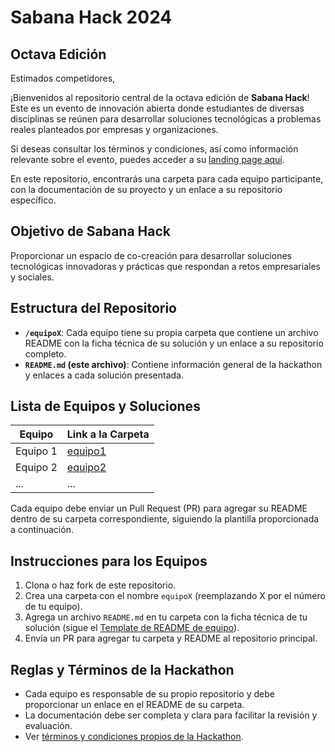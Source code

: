 # Sabana Hack 2024  
## Octava Edición

Estimados competidores, 

¡Bienvenidos al repositorio central de la octava edición de **Sabana Hack**! Este es un evento de innovación abierta donde estudiantes de diversas disciplinas se reúnen para desarrollar soluciones tecnológicas a problemas reales planteados por empresas y organizaciones.

Si deseas consultar los términos y condiciones, así como información relevante sobre el evento, puedes acceder a su [landing page aquí](https://www.unisabana.edu.co/programas/unidades-academicas/facultad-de-ingenieria/actividades-de-apendizaje-experiencial/sabana-hack-2024/).

En este repositorio, encontrarás una carpeta para cada equipo participante, con la documentación de su proyecto y un enlace a su repositorio específico.

## Objetivo de Sabana Hack
Proporcionar un espacio de co-creación para desarrollar soluciones tecnológicas innovadoras y prácticas que respondan a retos empresariales y sociales.

## Estructura del Repositorio
- **`/equipoX`**: Cada equipo tiene su propia carpeta que contiene un archivo README con la ficha técnica de su solución y un enlace a su repositorio completo.
- **`README.md` (este archivo)**: Contiene información general de la hackathon y enlaces a cada solución presentada.

## Lista de Equipos y Soluciones
| Equipo  | Link a la Carpeta |
| ------- | ----------------- |
| Equipo 1 | [equipo1](./equipo1) |
| Equipo 2 | [equipo2](./equipo2) |
| ...     | ...               |

Cada equipo debe enviar un Pull Request (PR) para agregar su README dentro de su carpeta correspondiente, siguiendo la plantilla proporcionada a continuación.

## Instrucciones para los Equipos
1. Clona o haz fork de este repositorio.
2. Crea una carpeta con el nombre `equipoX` (reemplazando X por el número de tu equipo).
3. Agrega un archivo `README.md` en tu carpeta con la ficha técnica de tu solución (sigue el [Template de README de equipo](./templates/README-template.md)).
4. Envía un PR para agregar tu carpeta y README al repositorio principal.

## Reglas y Términos de la Hackathon
- Cada equipo es responsable de su propio repositorio y debe proporcionar un enlace en el README de su carpeta.
- La documentación debe ser completa y clara para facilitar la revisión y evaluación.
- Ver [términos y condiciones propios de la Hackathon](https://www.unisabana.edu.co/fileadmin/Archivos_de_usuario/Imagenes/Imagenes_Unidades_Academicas/Facultad_de_ingenieria/Sabana_Hack/T_C_Sabana_Hack_2024.pdf).

